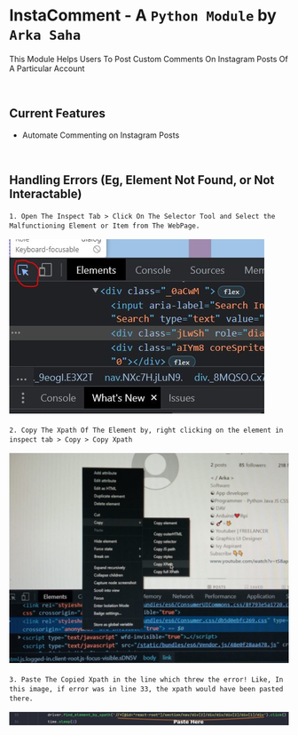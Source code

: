 # **InstaComment** - A ``Python Module`` by ``Arka Saha``
This Module Helps Users To Post Custom Comments On Instagram Posts Of A Particular Account

<br>

## Current Features
<ul>
  <li>Automate Commenting on Instagram Posts</li>
 
</ul>

<br>

## Handling Errors (Eg, Element Not Found, or Not Interactable)
`1. Open The Inspect Tab > Click On The Selector Tool and Select the Malfunctioning Element or Item from The WebPage.`
<br><br>
  <tab><tab><img src="github/img2.JPG">
  <br><br>
`2. Copy The Xpath Of The Element by, right clicking on the element in inspect tab > Copy > Copy Xpath` 
  <br><br>
  <tab><tab><img src="github/img3.jfif" width=550>
    <br><br>
`3. Paste The Copied Xpath in the line which threw the error! Like, In this image, if error was in line 33, the xpath would have been pasted there.`
     <br><br>
    <tab><tab><img src="github/img1.png">
